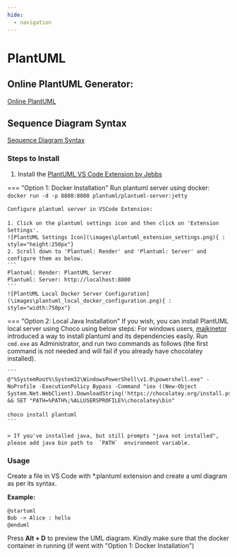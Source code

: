 ```yaml
---
hide:
  - navigation
---
```


# PlantUML
## Online PlantUML Generator:
[Online PlantUML](https://www.plantuml.com/plantuml/)

## Sequence Diagram Syntax
[Sequence Diagram Syntax](https://plantuml.com/sequence-diagram)

### Steps to Install 
1. Install the [PlantUML VS Code Extension by Jebbs](https://marketplace.visualstudio.com/items?itemName=jebbs.plantuml)

=== "Option 1: Docker Installation"
    Run plantuml server using docker:
    ```
    docker run -d -p 8800:8080 plantuml/plantuml-server:jetty
    ```
    
    Configure plantuml server in VSCode Extension:  

    1. Click on the plantuml settings icon and then click on 'Extension Settings'.  
    ![PlantUML Settings Icon](\images\plantuml_extension_settings.png){ : style="height:250px"}
    2. Scroll down to 'Plantuml: Render' and 'Plantuml: Server' and configure them as below.
    ```
    Plantuml: Render: PlantUML Server
    Plantuml: Server: http://localhost:8800
    ```
    ![PlantUML Local Docker Server Configuration](\images\plantuml_local_docker_configuration.png){ : style="width:750px"}

=== "Option 2: Local Java Installation"
    If you wish, you can install PlantUML local server using Choco using below steps:
    For windows users,  [majkinetor](https://github.com/majkinetor "https://github.com/majkinetor")  introduced a way to install plantuml and its dependencies easily. Run  `cmd.exe`  as Administrator, and run two commands as follows (the first command is not needed and will fail if you already have chocolatey installed).

    ```
    @"%SystemRoot%\System32\WindowsPowerShell\v1.0\powershell.exe" -NoProfile -ExecutionPolicy Bypass -Command "iex ((New-Object System.Net.WebClient).DownloadString('https://chocolatey.org/install.ps1'))" && SET "PATH=%PATH%;%ALLUSERSPROFILE%\chocolatey\bin"  
      
    choco install plantuml
    ```

    > If you've installed java, but still prompts "java not installed", please add java bin path to  `PATH`  environment variable.

### Usage
Create a file in VS Code with *.plantuml extension and create a uml diagram as per its syntax.

**Example:**  
```
@startuml
Bob -> Alice : hello
@enduml
```
Press **Alt + D** to preview the UML diagram. Kindly make sure that the docker container in running (if went with "Option 1: Docker Installation")